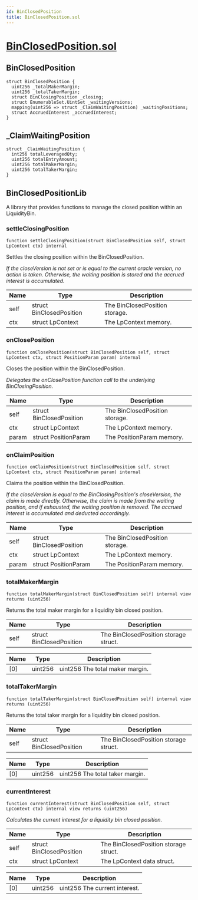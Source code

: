 ```yaml
---
id: BinClosedPosition
title: BinClosedPosition.sol
---
```

# [BinClosedPosition.sol](https://github.com/chromatic-protocol/contracts/tree/main/contracts/core/libraries/liquidity/BinClosedPosition.sol)

## BinClosedPosition

```solidity
struct BinClosedPosition {
  uint256 _totalMakerMargin;
  uint256 _totalTakerMargin;
  struct BinClosingPosition _closing;
  struct EnumerableSet.UintSet _waitingVersions;
  mapping(uint256 => struct _ClaimWaitingPosition) _waitingPositions;
  struct AccruedInterest _accruedInterest;
}
```

## _ClaimWaitingPosition

```solidity
struct _ClaimWaitingPosition {
  int256 totalLeveragedQty;
  uint256 totalEntryAmount;
  uint256 totalMakerMargin;
  uint256 totalTakerMargin;
}
```

## BinClosedPositionLib

A library that provides functions to manage the closed position within an LiquidityBin.

### settleClosingPosition

```solidity
function settleClosingPosition(struct BinClosedPosition self, struct LpContext ctx) internal
```

Settles the closing position within the BinClosedPosition.

_If the closeVersion is not set or is equal to the current oracle version, no action is taken.
     Otherwise, the waiting position is stored and the accrued interest is accumulated._

| Name | Type | Description |
| ---- | ---- | ----------- |
| self | struct BinClosedPosition | The BinClosedPosition storage. |
| ctx | struct LpContext | The LpContext memory. |

### onClosePosition

```solidity
function onClosePosition(struct BinClosedPosition self, struct LpContext ctx, struct PositionParam param) internal
```

Closes the position within the BinClosedPosition.

_Delegates the onClosePosition function call to the underlying BinClosingPosition._

| Name | Type | Description |
| ---- | ---- | ----------- |
| self | struct BinClosedPosition | The BinClosedPosition storage. |
| ctx | struct LpContext | The LpContext memory. |
| param | struct PositionParam | The PositionParam memory. |

### onClaimPosition

```solidity
function onClaimPosition(struct BinClosedPosition self, struct LpContext ctx, struct PositionParam param) internal
```

Claims the position within the BinClosedPosition.

_If the closeVersion is equal to the BinClosingPosition's closeVersion, the claim is made directly.
     Otherwise, the claim is made from the waiting position, and if exhausted, the waiting position is removed.
     The accrued interest is accumulated and deducted accordingly._

| Name | Type | Description |
| ---- | ---- | ----------- |
| self | struct BinClosedPosition | The BinClosedPosition storage. |
| ctx | struct LpContext | The LpContext memory. |
| param | struct PositionParam | The PositionParam memory. |

### totalMakerMargin

```solidity
function totalMakerMargin(struct BinClosedPosition self) internal view returns (uint256)
```

Returns the total maker margin for a liquidity bin closed position.

| Name | Type | Description |
| ---- | ---- | ----------- |
| self | struct BinClosedPosition | The BinClosedPosition storage struct. |

| Name | Type | Description |
| ---- | ---- | ----------- |
| [0] | uint256 | uint256 The total maker margin. |

### totalTakerMargin

```solidity
function totalTakerMargin(struct BinClosedPosition self) internal view returns (uint256)
```

Returns the total taker margin for a liquidity bin closed position.

| Name | Type | Description |
| ---- | ---- | ----------- |
| self | struct BinClosedPosition | The BinClosedPosition storage struct. |

| Name | Type | Description |
| ---- | ---- | ----------- |
| [0] | uint256 | uint256 The total taker margin. |

### currentInterest

```solidity
function currentInterest(struct BinClosedPosition self, struct LpContext ctx) internal view returns (uint256)
```

_Calculates the current interest for a liquidity bin closed position._

| Name | Type | Description |
| ---- | ---- | ----------- |
| self | struct BinClosedPosition | The BinClosedPosition storage struct. |
| ctx | struct LpContext | The LpContext data struct. |

| Name | Type | Description |
| ---- | ---- | ----------- |
| [0] | uint256 | uint256 The current interest. |

